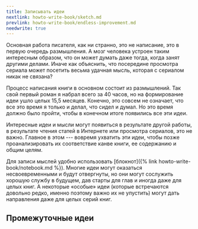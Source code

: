 ```yaml
---
title: Записывать идеи
nextlink: howto-write-book/sketch.md
prevlink: howto-write-book/endless-improvement.md
needwrite: true
---
```


Основная работа писателя, как ни странно, это не написание, это в
первую очередь размышления.  А мозг человека устроен таким интересным
образом, что он может думать даже тогда, когда занят другими делами.
Иначе как объяснить, что посередине просмотра сериала может посетить
весьма удачная мысль, которая с сериалом никак не связана?

Процесс написания книги в основном состоит из размышлений.  Так свой
первый роман я набрал всего за 40 часов, но на формирование идеи ушло
целых 15,5 месяцев.  Конечно, это совсем не означает, что все это
время я только и делал, что сидел и думал.  Но это время должно было
пройти, чтобы в конечном итоге появились все эти идеи.

Интересные идеи и мысли могут появиться в результате другой работы, в
результате чтения статей в Интернете или просмотра сериалов, это не
важно.  Главное в этом --- вовремя ухватить эти идеи, чтобы позже
проанализировать их соответствие канве книги, ее содержанию и общим
целям.

Для записи мыслей удобно использовать [блокнот]({% link
howto-write-book/notebook.md %}).  Многие идеи могут оказаться
несвоевременными и будут отвергнуты, но они могут сослужить хорошую
службу в будущем, дав старты для глав и иногда даже для целых книг.  А
некоторые «особые» идеи (которые встречаются довольно редко, именно
поэтому важно их не упустить) могут дать направления даже для целых
серий книг.

## Промежуточные идеи
